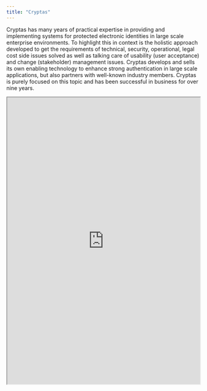 ```yaml
---
title: "Cryptas"
---
```


Cryptas has many years of practical expertise in providing and implementing systems for protected electronic identities in large scale enterprise environments. To highlight this in context is the holistic approach developed to get the requirements of technical, security, operational, legal cost side issues solved as well as talking care of usability (user acceptance) and change (stakeholder) management issues. Cryptas develops and sells its own enabling technology to enhance strong authentication in large scale applications, but also partners with well-known industry members. Cryptas is purely focused on this topic and has been successful in business for over nine years.

<iframe height="750" width="100%" src="https://ewelton.github.io/ktest/wiki.html#Cryptas"></iframe>
